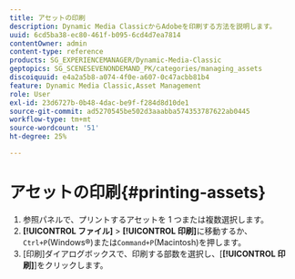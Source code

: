 ```yaml
---
title: アセットの印刷
description: Dynamic Media ClassicからAdobeを印刷する方法を説明します。
uuid: 6cd5ba38-ec80-461f-b095-6cd4d7ea7814
contentOwner: admin
content-type: reference
products: SG_EXPERIENCEMANAGER/Dynamic-Media-Classic
geptopics: SG_SCENESEVENONDEMAND_PK/categories/managing_assets
discoiquuid: e4a2a5b8-a074-4f0e-a607-0c47acbb81b4
feature: Dynamic Media Classic,Asset Management
role: User
exl-id: 23d6727b-0b48-4dac-be9f-f284d8d10de1
source-git-commit: ad5270545be502d3aaabba574353787622ab0445
workflow-type: tm+mt
source-wordcount: '51'
ht-degree: 25%

---
```


# アセットの印刷{#printing-assets}

1. 参照パネルで、プリントするアセットを 1 つまたは複数選択します。
1. **[!UICONTROL ファイル]** > **[!UICONTROL 印刷]**&#x200B;に移動するか、`Ctrl+P`(Windows®)または`Command+P`(Macintosh)を押します。
1. [印刷]ダイアログボックスで、印刷する部数を選択し、[**[!UICONTROL 印刷]**]をクリックします。
